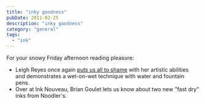 ```yaml
---
title: "inky goodness"
pubDate: 2011-02-25
description: "inky goodness"
category: "general"
tags:
  - "ink"
---
```


For your snowy Friday afternoon reading pleasure:

- Leigh Reyes once again [puts us all to shame](http://www.leighreyes.com/blog/?p=3112) with her artistic abilities and demonstrates a wet-on-wet technique with water and fountain pens.
- Over at Ink Nouveau, Brian Goulet lets us know about two new "fast dry" inks from Noodler's.
